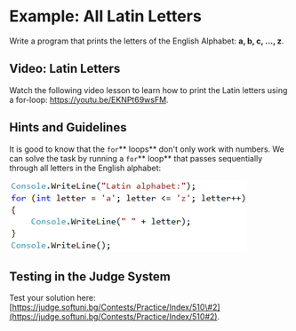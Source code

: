 # Example: All Latin Letters

Write a program that prints the letters of the English Alphabet: **a, b, c, …, z**.

## Video: Latin Letters

Watch the following video lesson to learn how to print the Latin letters using a for-loop: https://youtu.be/EKNPt69wsFM.

## Hints and Guidelines

It is good to know that the `for`** loops** don't only work with numbers. We can solve the task by running a `for`** loop** that passes sequentially through all letters in the English alphabet:

![](/assets/chapter-5-images/03.Latin-letters-01.png)

## Testing in the Judge System

Test your solution here: [https://judge.softuni.bg/Contests/Practice/Index/510\#2](https://judge.softuni.bg/Contests/Practice/Index/510#2).

